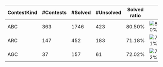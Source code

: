 | ContestKind | #Contests | #Solved | #Unsolved | Solved ratio | |
| - | - | - | - | - | - |
| ABC | 363 | 1746 | 423 | 80.50% | ![80%](https://progress-bar.xyz/80?title=Solved) |
| ARC | 147 | 452 | 183 | 71.18% | ![71%](https://progress-bar.xyz/71?title=Solved) |
| AGC | 37 | 157 | 61 | 72.02% | ![72%](https://progress-bar.xyz/72?title=Solved) |
